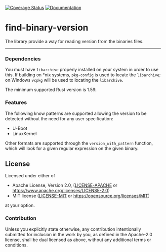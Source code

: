 [![Coverage Status](https://coveralls.io/repos/github/OSSystems/find-binary-version-rs/badge.svg?branch=master)](https://coveralls.io/github/OSSystems/find-binary-version-rs?branch=master)
[![Documentation](https://docs.rs/find-binary-version/badge.svg)](https://docs.rs/find-binary-version)

# find-binary-version

The library provide a way for reading version from the binaries files.

---

### Dependencies

You must have `libarchive` properly installed on your system in order to use
this. If building on *nix systems, `pkg-config` is used to locate the
`libarchive`; on Windows `vcpkg` will be used to locating the `libarchive`.

The minimum supported Rust version is 1.59.

### Features

The following know patterns are supported allowing the version to be detected
without the need for any user specification:

* U-Boot
* LinuxKernel

Other formats are supported through the `version_with_pattern` function,
which will look for a given regular expression on the given binary.

## License

Licensed under either of

 * Apache License, Version 2.0, ([LICENSE-APACHE](LICENSE-APACHE) or https://www.apache.org/licenses/LICENSE-2.0)
 * MIT license ([LICENSE-MIT](LICENSE-MIT) or https://opensource.org/licenses/MIT)

at your option.

### Contribution

Unless you explicitly state otherwise, any contribution intentionally
submitted for inclusion in the work by you, as defined in the
Apache-2.0 license, shall be dual licensed as above, without any
additional terms or conditions.
